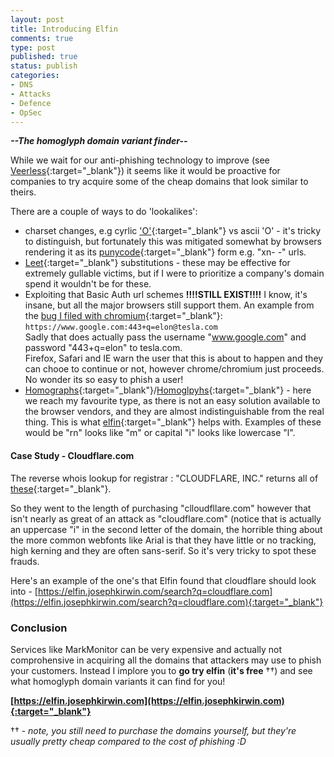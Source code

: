 ```yaml
---
layout: post
title: Introducing Elfin
comments: true
type: post
published: true
status: publish
categories:
- DNS 
- Attacks
- Defence
- OpSec
---
```

***--The homoglyph domain variant finder--***

While we wait for our anti-phishing technology to improve (see [Veerless](https://veerless.josephkirwin.com){:target="_blank"}) it seems like it would be proactive for companies to try acquire some of the cheap domains that look similar to theirs.

There are a couple of ways to do 'lookalikes':

- charset changes, e.g cyrlic ['O'](http://www.fileformat.info/info/unicode/char/043E/index.htm){:target="_blank"} vs ascii 'O' - it's tricky to distinguish, but fortunately this was mitigated somewhat by browsers rendering it as its [punycode](https://en.wikipedia.org/wiki/Punycode){:target="_blank"} form e.g. "xn- -" urls.
- [Leet](https://en.wikipedia.org/wiki/Leet){:target="_blank"} substitutions - these may be effective for extremely gullable victims, but if I were to prioritize a company's domain spend it wouldn't be for these.
- Exploiting that Basic Auth url schemes **!!!!STILL EXIST!!!!** I know, it's insane, but all the major browsers still support them. An example from the [bug I filed with chromium](https://bugs.chromium.org/p/chromium/issues/detail?id=661005){:target="_blank"}:     
  `https://www.google.com:443+q=elon@tesla.com`      
  Sadly that does actually pass the username "www.google.com" and password "443+q=elon" to tesla.com.      
  Firefox, Safari and IE warn the user that this is about to happen and they can chooe to continue or not, however chrome/chromium just proceeds. No wonder its so easy to phish a user!
- [Homographs](https://en.wikipedia.org/wiki/IDN_homograph_attack){:target="_blank"}/[Homoglpyhs](https://en.wikipedia.org/wiki/Homoglyph){:target="_blank"}   - here we reach my favourite type, as there is not an easy solution available to the browser vendors, and they are almost indistinguishable from the real thing. This is what [elfin](https://elfin.josephkirwin.com){:target="_blank"} helps with. Examples of these would be "rn" looks like "m" or capital "i" looks like lowercase "l". 

#### Case Study - Cloudflare.com

The reverse whois lookup for registrar : "CLOUDFLARE, INC." returns all of [these](http://viewdns.info/reversewhois/?q=CLOUDFLARE%2C+INC.){:target="_blank"}. 

So they went to the length of purchasing "clloudfllare.com" however that isn't nearly as great of an attack as "cIoudflare.com" (notice that is actually an uppercase "i" in the second letter of the domain, the horrible thing about the more common webfonts like Arial is that they have little or no tracking, high kerning and they are often sans-serif. So it's very tricky to spot these frauds.  

Here's an example of the one's that Elfin found that cloudflare should look into - [https://elfin.josephkirwin.com/search?q=cloudflare.com](https://elfin.josephkirwin.com/search?q=cloudflare.com){:target="_blank"}

### Conclusion

Services like MarkMonitor can be very expensive and actually not comprohensive in acquiring all the domains that attackers may use to phish your customers. Instead I implore you to **go try elfin** (**it's free** ††) and see what homoglyph domain variants it can find for you!

**[https://elfin.josephkirwin.com](https://elfin.josephkirwin.com){:target="_blank"}**

†† - *note, you still need to purchase the domains yourself, but they're usually pretty cheap compared to the cost of phishing :D*
